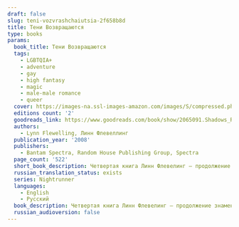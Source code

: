 ```yaml
---
draft: false
slug: teni-vozvrashchaiutsia-2f658b8d
title: Тени Возвращаются
type: books
params:
  book_title: Тени Возвращаются
  tags:
    - LGBTQIA+
    - adventure
    - gay
    - high fantasy
    - magic
    - male-male romance
    - queer
  cover: https://images-na.ssl-images-amazon.com/images/S/compressed.photo.goodreads.com/books/1320504721i/2065091.jpg
  editions count: '2'
  goodreads_link: https://www.goodreads.com/book/show/2065091.Shadows_Return
  authors:
    - Lynn Flewelling, Линн Флевеллинг
  publication_year: '2008'
  publishers:
    - Bantam Spectra, Random House Publishing Group, Spectra
  page_count: '522'
  short_book_description: Четвертая книга Линн Флевелинг — продолжение знаменитой трилогии про Ночных скитальцев. Алек и Серегил снова вместе.
  russian_translation_status: exists
  series: Nightrunner
  languages:
    - English
    - Русский
  book_description: Четвертая книга Линн Флевелинг — продолжение знаменитой трилогии про Ночных скитальцев. Алек и Серегил снова вместе. Идут навстречу своей судьбе, предсказаниям Оракула Сарикали и новым испытаниям. Это любительский перевод , выполненный Джу Лай(http://zhurnal.lib.ru/d/dzhu_l/). На русском языке роман не издавался
  russian_audioversion: false
---
```


